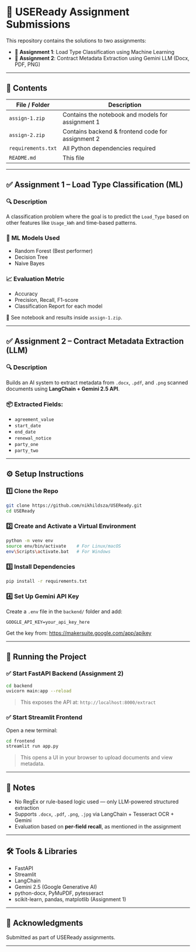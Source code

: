 # 📄 USEReady Assignment Submissions

This repository contains the solutions to two assignments:

- 🔹 **Assignment 1**: Load Type Classification using Machine Learning
- 🔹 **Assignment 2**: Contract Metadata Extraction using Gemini LLM (Docx, PDF, PNG)

---

## 📁 Contents

| File / Folder         | Description                                     |
|-----------------------|-------------------------------------------------|
| `assign-1.zip`        | Contains the notebook and models for assignment 1 |
| `assign-2.zip`        | Contains backend & frontend code for assignment 2 |
| `requirements.txt`    | All Python dependencies required                |
| `README.md`           | This file                                       |

---

## ✅ Assignment 1 – Load Type Classification (ML)

### 🔍 Description

A classification problem where the goal is to predict the `Load_Type` based on other features like `Usage_kWh` and time-based patterns.

### 💠 ML Models Used
- Random Forest (Best performer)
- Decision Tree
- Naive Bayes

### 📈 Evaluation Metric
- Accuracy
- Precision, Recall, F1-score
- Classification Report for each model

📁 See notebook and results inside `assign-1.zip`.

---

## ✅ Assignment 2 – Contract Metadata Extraction (LLM)

### 🔍 Description

Builds an AI system to extract metadata from `.docx`, `.pdf`, and `.png` scanned documents using **LangChain + Gemini 2.5 API**.

### 📦 Extracted Fields:
- `agreement_value`
- `start_date`
- `end_date`
- `renewal_notice`
- `party_one`
- `party_two`

---

## ⚙️ Setup Instructions

### 1️⃣ Clone the Repo

```bash
git clone https://github.com/nikhildsza/USEReady.git
cd USEReady
```

### 2️⃣ Create and Activate a Virtual Environment

```bash
python -m venv env
source env/bin/activate    # For Linux/macOS
env\Scripts\activate.bat   # For Windows
```

### 3️⃣ Install Dependencies

```bash
pip install -r requirements.txt
```

### 4️⃣ Set Up Gemini API Key

Create a `.env` file in the `backend/` folder and add:

```
GOOGLE_API_KEY=your_api_key_here
```

Get the key from: https://makersuite.google.com/app/apikey

---

## 🚀 Running the Project

### ✅ Start FastAPI Backend (Assignment 2)

```bash
cd backend
uvicorn main:app --reload
```

> This exposes the API at: `http://localhost:8000/extract`

### ✅ Start Streamlit Frontend

Open a new terminal:

```bash
cd frontend
streamlit run app.py
```

> This opens a UI in your browser to upload documents and view metadata.

---

## 🧠 Notes

- No RegEx or rule-based logic used — only LLM-powered structured extraction
- Supports `.docx`, `.pdf`, `.png`, `.jpg` via LangChain + Tesseract OCR + Gemini
- Evaluation based on **per-field recall**, as mentioned in the assignment

---

## 🛠️ Tools & Libraries

- FastAPI
- Streamlit
- LangChain
- Gemini 2.5 (Google Generative AI)
- python-docx, PyMuPDF, pytesseract
- scikit-learn, pandas, matplotlib (Assignment 1)

---

## 🤝 Acknowledgments

Submitted as part of USEReady assignments.

---
